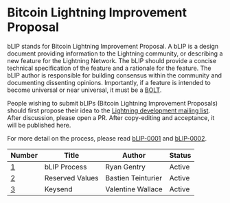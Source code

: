 # Bitcoin Lightning Improvement Proposal

bLIP stands for Bitcoin Lightning Improvement Proposal. A bLIP is a design document
providing information to the Lightning community, or describing a new feature for
the Lightning Network. The bLIP should provide a concise technical specification of
the feature and a rationale for the feature. The bLIP author is responsible for
building consensus within the community and documenting dissenting opinions.
Importantly, if a feature is intended to become universal or near universal, it must
be a [BOLT](https://github.com/lightning/bolts).

People wishing to submit bLIPs (Bitcoin Lightning Improvement Proposals) should
first propose their idea to the [Lightning development mailing
list](https://lists.linuxfoundation.org/mailman/listinfo/lightning-dev). After
discussion, please open a PR. After copy-editing and acceptance, it will be
published here.

For more detail on the process, please read [bLIP-0001](./blip-0001.md) and
[bLIP-0002](./blip-0002.md).

| Number                   | Title                     | Author                      | Status |
|--------------------------|---------------------------|-----------------------------|--------|
| [1](./blip-0001.md)      | bLIP Process              | Ryan Gentry                 | Active |
| [2](./blip-0002.md)      | Reserved Values           | Bastien Teinturier          | Active |
| [3](./blip-0003.md)      | Keysend                   | Valentine Wallace           | Active |
